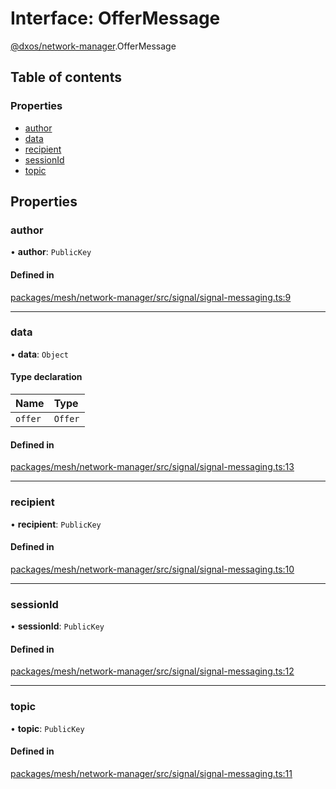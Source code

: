 # Interface: OfferMessage

[@dxos/network-manager](../modules/dxos_network_manager.md).OfferMessage

## Table of contents

### Properties

- [author](dxos_network_manager.OfferMessage.md#author)
- [data](dxos_network_manager.OfferMessage.md#data)
- [recipient](dxos_network_manager.OfferMessage.md#recipient)
- [sessionId](dxos_network_manager.OfferMessage.md#sessionid)
- [topic](dxos_network_manager.OfferMessage.md#topic)

## Properties

### author

• **author**: `PublicKey`

#### Defined in

[packages/mesh/network-manager/src/signal/signal-messaging.ts:9](https://github.com/dxos/dxos/blob/e3b936721/packages/mesh/network-manager/src/signal/signal-messaging.ts#L9)

___

### data

• **data**: `Object`

#### Type declaration

| Name | Type |
| :------ | :------ |
| `offer` | `Offer` |

#### Defined in

[packages/mesh/network-manager/src/signal/signal-messaging.ts:13](https://github.com/dxos/dxos/blob/e3b936721/packages/mesh/network-manager/src/signal/signal-messaging.ts#L13)

___

### recipient

• **recipient**: `PublicKey`

#### Defined in

[packages/mesh/network-manager/src/signal/signal-messaging.ts:10](https://github.com/dxos/dxos/blob/e3b936721/packages/mesh/network-manager/src/signal/signal-messaging.ts#L10)

___

### sessionId

• **sessionId**: `PublicKey`

#### Defined in

[packages/mesh/network-manager/src/signal/signal-messaging.ts:12](https://github.com/dxos/dxos/blob/e3b936721/packages/mesh/network-manager/src/signal/signal-messaging.ts#L12)

___

### topic

• **topic**: `PublicKey`

#### Defined in

[packages/mesh/network-manager/src/signal/signal-messaging.ts:11](https://github.com/dxos/dxos/blob/e3b936721/packages/mesh/network-manager/src/signal/signal-messaging.ts#L11)
